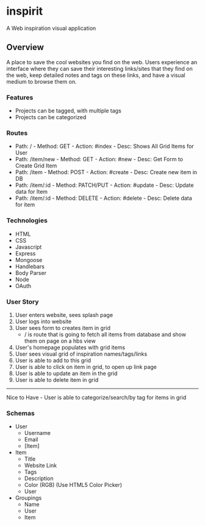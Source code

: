 # inspirit
A Web inspiration visual application

## Overview
A place to save the cool websites you find on the web. Users experience an interface where they can save their interesting links/sites that they find on the web, keep detailed notes and tags on these links, and have a visual medium to browse them on.

### Features
- Projects can be tagged, with multiple tags
- Projects can be categorized

### Routes
- Path: / - Method: GET - Action: #index - Desc: Shows All Grid Items for User
- Path: /item/new - Method: GET - Action: #new - Desc: Get Form to Create Grid Item
- Path: /item - Method: POST - Action: #create - Desc: Create new item in DB
- Path: /item/:id - Method: PATCH/PUT - Action: #update - Desc: Update data for Item
- Path: /item/:id - Method: DELETE - Action: #delete - Desc: Delete data for item
 
### Technologies
- HTML
- CSS
- Javascript
- Express
- Mongoose
- Handlebars
- Body Parser
- Node
- OAuth

### User Story
1. User enters website, sees splash page
2. User logs into website
3. User sees form to creates item in grid
    - / is route that is going to fetch all items from database and show them on page on a hbs view
4. User's homepage populates with grid items
5. User sees visual grid of inspiration names/tags/links
6. User is able to add to this grid
7. User is able to click on item in grid, to open up link page
8. User is able to update an item in the grid
9. User is able to delete item in grid
--- 
Nice to Have - User is able to categorize/search/by tag for items in grid

### Schemas
- User
    - Username
    - Email
    - [Item]
- Item
    - Title
    - Website Link
    - Tags
    - Description
    - Color (RGB) (Use HTML5 Color Picker)
    - User
- Groupings
    - Name
    - User
    - Item